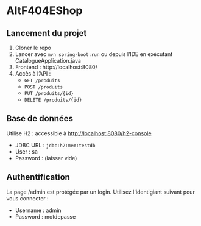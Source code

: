 # AltF404EShop

## Lancement du projet

1. Cloner le repo
2. Lancer avec `mvn spring-boot:run` ou depuis l’IDE en exécutant CatalogueApplication.java
3. Frontend : http://localhost:8080/
4. Accès à l’API :
   - `GET /produits`
   - `POST /produits`
   - `PUT /produits/{id}`
   - `DELETE /produits/{id}`

## Base de données

Utilise H2 : accessible à [http://localhost:8080/h2-console](http://localhost:8080/h2-console)

- JDBC URL : `jdbc:h2:mem:testdb`
- User : sa
- Password : (laisser vide)

## Authentification

La page /admin est protégée par un login.
Utilisez l'identigiant suivant pour vous connecter :
- Username : admin
- Password : motdepasse
